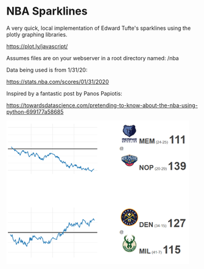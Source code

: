# NBA Sparklines

A very quick, local implementation of Edward Tufte's sparklines using the plotly graphing libraries.

https://plot.ly/javascript/

Assumes files are on your webserver in a root directory named: /nba

Data being used is from 1/31/20:

https://stats.nba.com/scores/01/31/2020

Inspired by a fantastic post by Panos Papiotis:

https://towardsdatascience.com/pretending-to-know-about-the-nba-using-python-699177a58685

<!-- 
https://gist.github.com/uupaa/f77d2bcf4dc7a294d109#gistcomment-2180065

My laptop interface is set to 150% - that may have something to do with this weirdness?
-->

![Screencapture of NBA Sparklines](./nba_logo_img/nba_sparkline_screencap.png?v=100)
